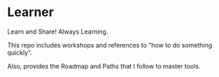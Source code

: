 # Learner
 Learn and Share! Always Learning.

This repo includes workshops and references to "how to do something quickly".

Also, provides the Roadmap and Paths that I follow to master tools.
